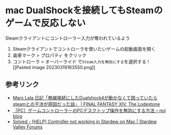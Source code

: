 # mac DualShockを接続してもSteamのゲームで反応しない
Steamクライアントにコントローラー入力が奪われているよう

1. Steamクライアントでコントローラを使いたいゲームの起動画面を開く
2. 歯車マーク > プロパティ をクリック
3.  コントローラ > オーバーライド で`Steam入力を無効にする`を選択する
![[Pasted image 20230319163550.png]]


## 参考リンク
- [Mars Lala 日記「無線接続にしたDualshock4が動かなくて困っていたらsteamとの干渉が原因だった話」 | FINAL FANTASY XIV, The Lodestone](https://jp.finalfantasyxiv.com/lodestone/character/27578787/blog/5067127/)
- [［PC］ゲームコントローラーのPCデスクトップ操作を無効にする方法 – noi blog](https://noi-blog.com/xbox-con-disable/)
- [Solved - [HELP] Controller not working in Stardew on Mac | Stardew Valley Forums](https://forums.stardewvalley.net/threads/help-controller-not-working-in-stardew-on-mac.5452/)

